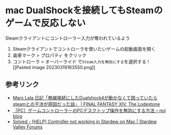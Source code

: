 # mac DualShockを接続してもSteamのゲームで反応しない
Steamクライアントにコントローラー入力が奪われているよう

1. Steamクライアントでコントローラを使いたいゲームの起動画面を開く
2. 歯車マーク > プロパティ をクリック
3.  コントローラ > オーバーライド で`Steam入力を無効にする`を選択する
![[Pasted image 20230319163550.png]]


## 参考リンク
- [Mars Lala 日記「無線接続にしたDualshock4が動かなくて困っていたらsteamとの干渉が原因だった話」 | FINAL FANTASY XIV, The Lodestone](https://jp.finalfantasyxiv.com/lodestone/character/27578787/blog/5067127/)
- [［PC］ゲームコントローラーのPCデスクトップ操作を無効にする方法 – noi blog](https://noi-blog.com/xbox-con-disable/)
- [Solved - [HELP] Controller not working in Stardew on Mac | Stardew Valley Forums](https://forums.stardewvalley.net/threads/help-controller-not-working-in-stardew-on-mac.5452/)

